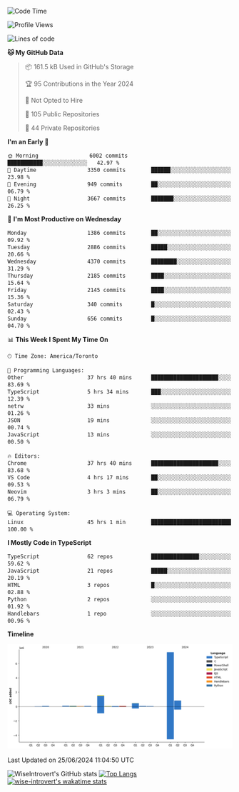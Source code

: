 <!--START_SECTION:waka-->
![Code Time](http://img.shields.io/badge/Code%20Time-1%2C785%20hrs%2014%20mins-blue)

![Profile Views](http://img.shields.io/badge/Profile%20Views-0-blue)

![Lines of code](https://img.shields.io/badge/From%20Hello%20World%20I%27ve%20Written-11.2%20million%20lines%20of%20code-blue)

**🐱 My GitHub Data** 

> 📦 161.5 kB Used in GitHub's Storage 
 > 
> 🏆 95 Contributions in the Year 2024
 > 
> 🚫 Not Opted to Hire
 > 
> 📜 105 Public Repositories 
 > 
> 🔑 44 Private Repositories 
 > 
**I'm an Early 🐤** 

```text
🌞 Morning                6002 commits        ███████████░░░░░░░░░░░░░░   42.97 % 
🌆 Daytime                3350 commits        ██████░░░░░░░░░░░░░░░░░░░   23.98 % 
🌃 Evening                949 commits         ██░░░░░░░░░░░░░░░░░░░░░░░   06.79 % 
🌙 Night                  3667 commits        ███████░░░░░░░░░░░░░░░░░░   26.25 % 
```
📅 **I'm Most Productive on Wednesday** 

```text
Monday                   1386 commits        ██░░░░░░░░░░░░░░░░░░░░░░░   09.92 % 
Tuesday                  2886 commits        █████░░░░░░░░░░░░░░░░░░░░   20.66 % 
Wednesday                4370 commits        ████████░░░░░░░░░░░░░░░░░   31.29 % 
Thursday                 2185 commits        ████░░░░░░░░░░░░░░░░░░░░░   15.64 % 
Friday                   2145 commits        ████░░░░░░░░░░░░░░░░░░░░░   15.36 % 
Saturday                 340 commits         █░░░░░░░░░░░░░░░░░░░░░░░░   02.43 % 
Sunday                   656 commits         █░░░░░░░░░░░░░░░░░░░░░░░░   04.70 % 
```


📊 **This Week I Spent My Time On** 

```text
🕑︎ Time Zone: America/Toronto

💬 Programming Languages: 
Other                    37 hrs 40 mins      █████████████████████░░░░   83.69 % 
TypeScript               5 hrs 34 mins       ███░░░░░░░░░░░░░░░░░░░░░░   12.39 % 
netrw                    33 mins             ░░░░░░░░░░░░░░░░░░░░░░░░░   01.26 % 
JSON                     19 mins             ░░░░░░░░░░░░░░░░░░░░░░░░░   00.74 % 
JavaScript               13 mins             ░░░░░░░░░░░░░░░░░░░░░░░░░   00.50 % 

🔥 Editors: 
Chrome                   37 hrs 40 mins      █████████████████████░░░░   83.68 % 
VS Code                  4 hrs 17 mins       ██░░░░░░░░░░░░░░░░░░░░░░░   09.53 % 
Neovim                   3 hrs 3 mins        ██░░░░░░░░░░░░░░░░░░░░░░░   06.79 % 

💻 Operating System: 
Linux                    45 hrs 1 min        █████████████████████████   100.00 % 
```

**I Mostly Code in TypeScript** 

```text
TypeScript               62 repos            ███████████████░░░░░░░░░░   59.62 % 
JavaScript               21 repos            █████░░░░░░░░░░░░░░░░░░░░   20.19 % 
HTML                     3 repos             █░░░░░░░░░░░░░░░░░░░░░░░░   02.88 % 
Python                   2 repos             ░░░░░░░░░░░░░░░░░░░░░░░░░   01.92 % 
Handlebars               1 repo              ░░░░░░░░░░░░░░░░░░░░░░░░░   00.96 % 
```



**Timeline**

![Lines of Code chart](https://raw.githubusercontent.com/wise-introvert/wise-introvert/master/assets/bar_graph.png)


 Last Updated on 25/06/2024 11:04:50 UTC
<!--END_SECTION:waka-->

![WiseIntrovert's GitHub stats](https://github-readme-stats.vercel.app/api?username=wise-introvert&count_private=true&show_icons=true)
[![Top Langs](https://github-readme-stats.vercel.app/api/top-langs/?username=wise-introvert&langs_count=10)](https://github.com/anuraghazra/github-readme-stats)
[![wise-introvert's wakatime stats](https://github-readme-stats.vercel.app/api/wakatime?username=wiseintrovert)](https://github.com/anuraghazra/github-readme-stats)
